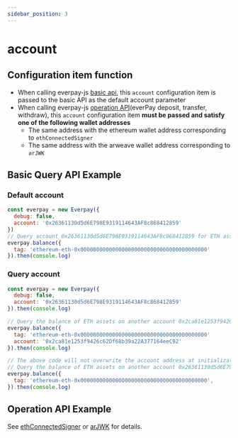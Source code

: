 ```yaml
---
sidebar_position: 3
---
```


# account

## Configuration item function

* When calling everpay-js [basic api](../basic-api/intro), this `account` configuration item is passed to the basic API as the default account parameter
* When calling everpay-js [operation API](../operation-api/intro)(everPay deposit, transfer, withdraw), this `account` configuration item **must be passed and satisfy one of the following wallet addresses**
  * The same address with the ethereum wallet address corresponding to `ethConnectedSigner`
  * The same address with the arweave wallet address corresponding to `arJWK`

## Basic Query API Example

### Default account

```js
const everpay = new Everpay({
  debug: false,
  account: '0x26361130d5d6E798E9319114643AF8c868412859'
})
// Query account 0x26361130d5d6E798E9319114643AF8c868412859 for ETH asset balance on everpay production environment
everpay.balance({
  tag: 'ethereum-eth-0x0000000000000000000000000000000000000000'
}).then(console.log)
```

### Query account

```js
const everpay = new Everpay({
  debug: false,
  account: '0x26361130d5d6E798E9319114643AF8c868412859'
}).then(console.log)

// Query the balance of ETH assets on another account 0x2ca81e1253f9426c62Df68b39a22A377164eeC92 on the everpay production environment
everpay.balance({
  tag: 'ethereum-eth-0x0000000000000000000000000000000000000000'
  account: '0x2ca81e1253f9426c62Df68b39a22A377164eeC92'
}).then(console.log)

// The above code will not overwrite the account address at initialization
// Query the balance of ETH assets on another account 0x26361130d5d6E798E9319114643AF8c868412859 on the everpay production environment
everpay.balance({
  tag: 'ethereum-eth-0x0000000000000000000000000000000000000000',
}).then(console.log)
```

## Operation API Example

See [ethConnectedSigner](./ethConnectedSigner) or [arJWK](./arJWK) for details.
